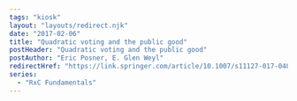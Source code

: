 ```yaml
---
tags: "kiosk"
layout: "layouts/redirect.njk"
date: "2017-02-06"
title: "Quadratic voting and the public good"
postHeader: "Quadratic voting and the public good"
postAuthor: "Eric Posner, E. Glen Weyl"
redirectHref: "https://link.springer.com/article/10.1007/s11127-017-0404-5"
series:
  - "RxC Fundamentals"
---
```

